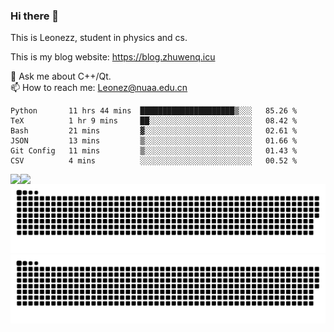 ### Hi there 👋

<!--
**Leonezz/Leonezz** is a ✨ _special_ ✨ repository because its `README.md` (this file) appears on your GitHub profile.

Here are some ideas to get you started:

-->

This is Leonezz, student in physics and cs.

This is my blog website: https://blog.zhuwenq.icu

💬 Ask me about C++/Qt. \
📫 How to reach me: Leonez@nuaa.edu.cn

<!--START_SECTION:waka-->

```text
Python       11 hrs 44 mins  █████████████████████▒░░░   85.26 %
TeX          1 hr 9 mins     ██░░░░░░░░░░░░░░░░░░░░░░░   08.42 %
Bash         21 mins         ▓░░░░░░░░░░░░░░░░░░░░░░░░   02.61 %
JSON         13 mins         ▒░░░░░░░░░░░░░░░░░░░░░░░░   01.66 %
Git Config   11 mins         ▒░░░░░░░░░░░░░░░░░░░░░░░░   01.43 %
CSV          4 mins          ░░░░░░░░░░░░░░░░░░░░░░░░░   00.52 %
```

<!--END_SECTION:waka-->

<img align="left" src="https://github-readme-stats.vercel.app/api?username=Leonezz&count_private=true&show_icons=true&include_all_commits=true&theme=vue"/>
<img align="left" src="https://github-readme-stats.vercel.app/api/top-langs/?username=Leonezz&hide=TeX&layout=compact&theme=vue"/>

![GitHub Snake Light](https://raw.githubusercontent.com/Leonezz/Leonezz/output/github-contribution-grid-snake-light.svg#gh-light-mode-only)![GitHub Snake dark](https://raw.githubusercontent.com/Leonezz/Leonezz/output/github-contribution-grid-snake-dark.svg#gh-dark-mode-only)

